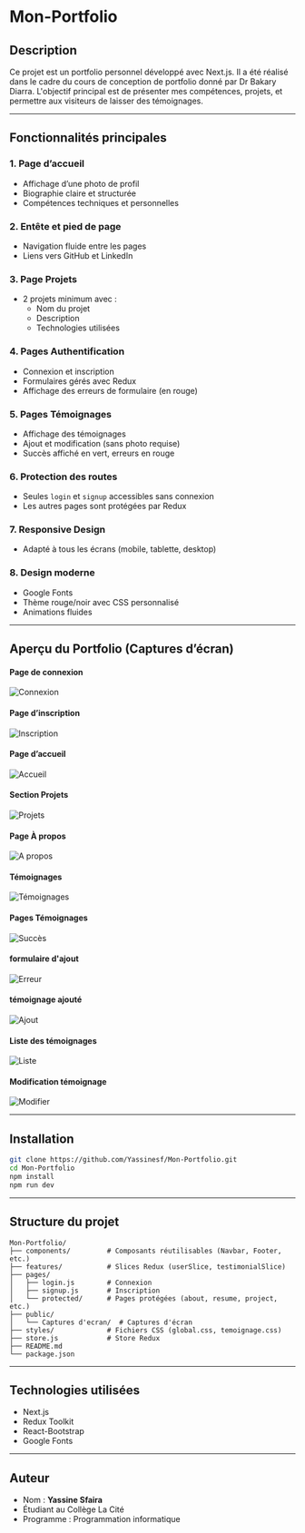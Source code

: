 # Mon-Portfolio

## Description

Ce projet est un portfolio personnel développé avec Next.js. Il a été réalisé dans le cadre du cours de conception de portfolio donné par Dr Bakary Diarra. L'objectif principal est de présenter mes compétences, projets, et permettre aux visiteurs de laisser des témoignages.

---

## Fonctionnalités principales

### 1. Page d’accueil
- Affichage d’une photo de profil
- Biographie claire et structurée
- Compétences techniques et personnelles

### 2. Entête et pied de page
- Navigation fluide entre les pages
- Liens vers GitHub et LinkedIn

### 3. Page Projets
- 2 projets minimum avec :
  - Nom du projet
  - Description
  - Technologies utilisées

### 4. Pages Authentification
- Connexion et inscription
- Formulaires gérés avec Redux
- Affichage des erreurs de formulaire (en rouge)

### 5. Pages Témoignages
- Affichage des témoignages
- Ajout et modification (sans photo requise)
- Succès affiché en vert, erreurs en rouge

### 6. Protection des routes
- Seules `login` et `signup` accessibles sans connexion
- Les autres pages sont protégées par Redux

### 7. Responsive Design
- Adapté à tous les écrans (mobile, tablette, desktop)

### 8. Design moderne
- Google Fonts
- Thème rouge/noir avec CSS personnalisé
- Animations fluides

---

## Aperçu du Portfolio (Captures d’écran)

#### Page de connexion
![Connexion](./Captures%20d%27ecran/Connexion.png)

#### Page d’inscription
![Inscription](./Captures%20d%27ecran/inscription.png)

#### Page d’accueil
![Accueil](./Captures%20d%27ecran/p1.png)

#### Section Projets
![Projets](./Captures%20d%27ecran/p2.png)

#### Page À propos
![A propos](./Captures%20d%27ecran/p3.png)

#### Témoignages
![Témoignages](./Captures%20d%27ecran/p4.png)

#### Pages Témoignages
![Succès](./Captures%20d%27ecran/p5.png)

#### formulaire d'ajout
![Erreur](./Captures%20d%27ecran/p6.png)

#### témoignage ajouté
![Ajout](./Captures%20d%27ecran/p7.png)

#### Liste des témoignages
![Liste](./Captures%20d%27ecran/p8.png)

#### Modification témoignage
![Modifier](./Captures%20d%27ecran/p9.png)

---

## Installation

```bash
git clone https://github.com/Yassinesf/Mon-Portfolio.git
cd Mon-Portfolio
npm install
npm run dev
```

---

## Structure du projet

```
Mon-Portfolio/
├── components/         # Composants réutilisables (Navbar, Footer, etc.)
├── features/           # Slices Redux (userSlice, testimonialSlice)
├── pages/
│   ├── login.js        # Connexion
│   ├── signup.js       # Inscription
│   └── protected/      # Pages protégées (about, resume, project, etc.)
├── public/
│   └── Captures d'ecran/  # Captures d'écran
├── styles/             # Fichiers CSS (global.css, temoignage.css)
├── store.js            # Store Redux
├── README.md
└── package.json
```

---

## Technologies utilisées
- Next.js
- Redux Toolkit
- React-Bootstrap
- Google Fonts

---

## Auteur
- Nom : **Yassine Sfaira**
- Étudiant au Collège La Cité
- Programme : Programmation informatique
